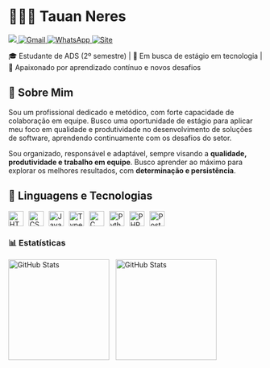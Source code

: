 # 👨🏻‍💻 Tauan Neres  

<div>
  <a href="https://www.linkedin.com/in/tauanneres/" target="_blank">
    <img src="https://img.shields.io/badge/-LinkedIn-%230077B5?style=for-the-badge&logo=linkedin&logoColor=white"/>
  </a>

  <a href="mailto:tauannereswork@gmail.com">
    <img src="https://img.shields.io/badge/Gmail-D14836?style=for-the-badge&logo=gmail&logoColor=white" alt="Gmail"/>
  </a>

  <a href="https://wa.me/5511982988303" target="_blank">
    <img src="https://img.shields.io/badge/WhatsApp-25D366?style=for-the-badge&logo=whatsapp&logoColor=white" alt="WhatsApp"/>
  </a>

  <a href="https://beacons.ai/tauanneress?fbclid=PAdGRleAMj9BxleHRuA2FlbQIxMQABpwB3xhNDOe1rtgs3vHpe1WIIRrGOQpIlRihCKhwyGJpmxi7TZXBODWk_FFaT_aem_19HY9yRC5NHdqJWqt4sfyw" target="_blank">
    <img src="https://img.shields.io/badge/TauanNeres-0A66C2?style=for-the-badge&logo=google-chrome&logoColor=white" alt="Site"/>
  </a>
</div>


</div>

🎓 Estudante de ADS (2º semestre) | 💼 Em busca de estágio em tecnologia | 🚀 Apaixonado por aprendizado contínuo e novos desafios

## 📝 Sobre Mim
Sou um profissional dedicado e metódico, com forte capacidade de colaboração em equipe. Busco uma oportunidade de estágio para aplicar meu foco em qualidade e produtividade no desenvolvimento de soluções de software, aprendendo continuamente com os desafios do setor.

Sou organizado, responsável e adaptável, sempre visando a **qualidade, produtividade e trabalho em equipe**. Busco aprender ao máximo para explorar os melhores resultados, com **determinação e persistência**.



## 🤖 Linguagens e Tecnologias
<div style="display: flex; gap: 10px; flex-wrap: wrap;">
  <img alt="HTML" title="HTML" width="30px" src="https://cdn.jsdelivr.net/gh/devicons/devicon@latest/icons/html5/html5-original.svg"/>
  <img alt="CSS3" title="CSS3" width="30px" src="https://cdn.jsdelivr.net/gh/devicons/devicon@latest/icons/css3/css3-original.svg"/>
  <img alt="JavaScript" title="JavaScript" width="30px" src="https://cdn.jsdelivr.net/gh/devicons/devicon@latest/icons/javascript/javascript-original.svg"/>
  <img alt="TypeScript" title="TypeScript" width="30px" src="https://cdn.jsdelivr.net/gh/devicons/devicon@latest/icons/typescript/typescript-original.svg"/>
  <img alt="C" title="C" width="30px" src="https://cdn.jsdelivr.net/gh/devicons/devicon@latest/icons/c/c-original.svg"/>
  <img alt="Python" title="Python" width="30px" src="https://cdn.jsdelivr.net/gh/devicons/devicon@latest/icons/python/python-original.svg"/>
  <img alt="PHP" title="PHP" width="30px" src="https://cdn.jsdelivr.net/gh/devicons/devicon@latest/icons/php/php-original.svg"/>
  <img alt="PostgreSQL" title="PostgreSQL" width="30px" src="https://cdn.jsdelivr.net/gh/devicons/devicon@latest/icons/postgresql/postgresql-original.svg"/>
</div>

### 📊 Estatísticas
<p>
  <img align="left" alt="GitHub Stats" height="200" style="padding-right: 10px;" src="https://github-readme-stats.vercel.app/api?username=Tauanneres&show_icons=true&theme=tokyonight&include_all_commits=true&locale=pt-br" />
  <img align="left" alt="GitHub Stats" height="200" src="https://github-readme-stats.vercel.app/api/top-langs/?username=Tauanneres&theme=tokyonight&layout=compact&custom_title=Tecnologias&langs_count=9" />
</p>
